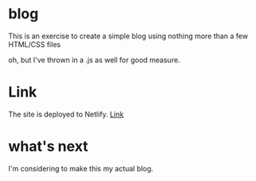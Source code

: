 # blog

This is an exercise to create a simple blog using nothing more than a few HTML/CSS files

oh, but I've thrown in a .js as well for good measure.

# Link

The site is deployed to Netlify. [Link](https://flying-squirrels.netlify.app/)

# what's next

I'm considering to make this my actual blog.

